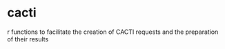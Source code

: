 # cacti
r functions to facilitate the creation of CACTI requests and the preparation of their results
